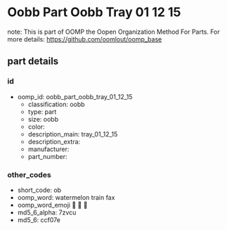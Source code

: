 # Oobb Part Oobb Tray 01 12 15  

note: This is part of OOMP the Oopen Organization Method For Parts. For more details: https://github.com/oomlout/oomp_base

##  part details





### id
* oomp_id: oobb_part_oobb_tray_01_12_15
  * classification: oobb
  * type: part
  * size: oobb
  * color: 
  * description_main: tray_01_12_15
  * description_extra: 
  * manufacturer: 
  * part_number: 

### other_codes
* short_code: ob
* oomp_word: watermelon train fax
* oomp_word_emoji :watermelon: :train: :fax:
* md5_6_alpha: 7zvcu
* md5_6: ccf07e